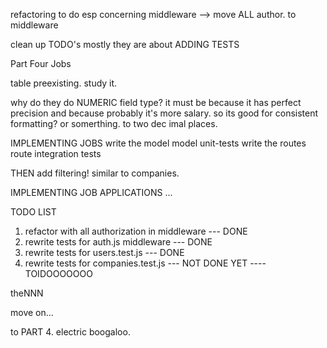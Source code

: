 refactoring to do
esp concerning middleware --> move ALL author. to middleware


clean up TODO's mostly they are about ADDING TESTS


Part Four Jobs

table preexisting. study it.

why do they do NUMERIC field type? it must be because it has perfect precision
    and because probably it's more salary. so its good for consistent formatting? or somerthing. to two dec imal places.


IMPLEMENTING JOBS
    write the model
    model unit-tests
    write the routes
    route integration tests

THEN add filtering! similar to companies.

IMPLEMENTING JOB APPLICATIONS
    ...

TODO LIST
1. refactor with all authorization in middleware --- DONE
2. rewrite tests for auth.js middleware --- DONE
3. rewrite tests for users.test.js --- DONE
4. rewrite tests for companies.test.js --- NOT DONE YET ---- TOIDOOOOOOO

theNNN

move on...

to PART 4. electric boogaloo.
